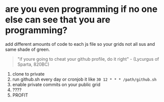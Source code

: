 # are you even programming if no one else can see that you are programming?

add different amounts of code to each js file so your grids not all sus and same shade of green. 
>"if youre going to cheat your github profile, do it right" - (Lycurgus of Sparta, 820BC) 

1. clone to private
2. run github.sh every day or cronjob it like ```30 12 * * * /path/github.sh```
3. enable private commits on your public grid
4. ????
5. PROFIT
